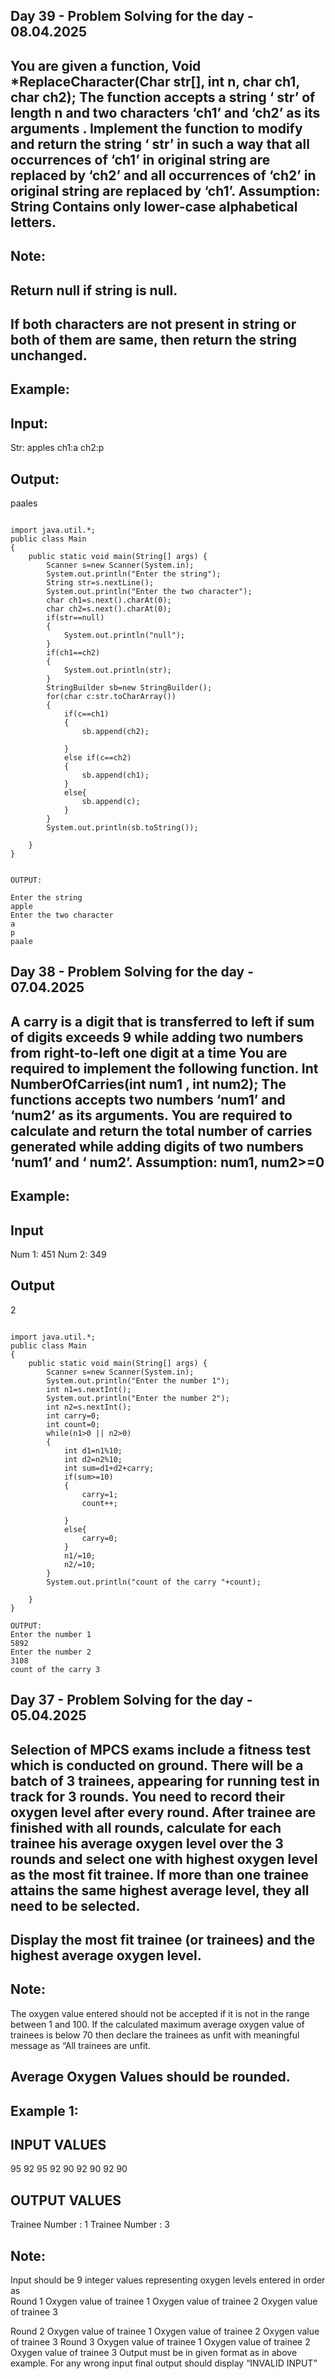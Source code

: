 ## Day 39 - Problem Solving for the day - 08.04.2025  
## You are given a function, Void *ReplaceCharacter(Char str[], int n, char ch1, char ch2); The function accepts a string  ‘ str’ of length n and two characters ‘ch1’ and ‘ch2’ as its arguments . Implement the function to modify and return the string ‘ str’ in such a way that all occurrences of ‘ch1’ in original string are replaced by ‘ch2’ and all occurrences of ‘ch2’  in original string are replaced by ‘ch1’. Assumption: String Contains only lower-case alphabetical letters. 
## Note: 
## Return null if string is null. 
## If both characters are not present in string or both of them are same, then return the string unchanged. 
## Example: 
## Input: 
Str: apples 
ch1:a 
ch2:p 
## Output: 
paales

````java[]

import java.util.*;
public class Main
{
	public static void main(String[] args) {
		Scanner s=new Scanner(System.in);
		System.out.println("Enter the string");
		String str=s.nextLine();
		System.out.println("Enter the two character");
		char ch1=s.next().charAt(0);
		char ch2=s.next().charAt(0);
		if(str==null)
		{
		    System.out.println("null");
		}
		if(ch1==ch2)
		{
		    System.out.println(str);
		}
		StringBuilder sb=new StringBuilder();
		for(char c:str.toCharArray())
		{
		    if(c==ch1)
		    {
		        sb.append(ch2);
		        
		    }
		    else if(c==ch2)
		    {
		        sb.append(ch1);
		    }
		    else{
		        sb.append(c);
		    }
		}
		System.out.println(sb.toString());
		
	}
}


OUTPUT:

Enter the string
apple
Enter the two character
a
p
paale

````

##  Day 38 - Problem Solving for the day - 07.04.2025  
## A carry is a digit that is transferred to left if sum of digits exceeds 9 while adding two numbers from right-to-left one digit at a time You are required to implement the following function. Int NumberOfCarries(int num1 , int num2); The functions accepts two numbers ‘num1’ and ‘num2’ as its arguments. You are required to calculate and return  the total number of carries generated while adding digits of two numbers ‘num1’ and ‘ num2’. Assumption: num1, num2>=0 
## Example: 
## Input 
Num 1: 451 
Num 2: 349 
## Output 
2

````java[]

import java.util.*;
public class Main
{
	public static void main(String[] args) {
		Scanner s=new Scanner(System.in);
		System.out.println("Enter the number 1");
		int n1=s.nextInt();
		System.out.println("Enter the number 2");
		int n2=s.nextInt();
		int carry=0;
		int count=0;
		while(n1>0 || n2>0)
		{
		    int d1=n1%10;
		    int d2=n2%10;
		    int sum=d1+d2+carry;
		    if(sum>=10)
		    {
		        carry=1;
		        count++;
		        
		    }
		    else{
		        carry=0;
		    }
		    n1/=10;
		    n2/=10;
		}
		System.out.println("count of the carry "+count);
	
	}
}

OUTPUT:
Enter the number 1
5892
Enter the number 2
3108
count of the carry 3

````
##  Day 37 - Problem Solving for the day - 05.04.2025 
 
## Selection of MPCS exams include a fitness test which is conducted on ground. There will be a batch of 3 trainees, appearing for running test in track for 3 rounds. You need to record their oxygen level after every round. After trainee are finished with all rounds, calculate for each trainee his average oxygen level over the 3 rounds and select one with highest oxygen level as the most fit trainee. If more than one trainee attains the same highest average level, they all need to be selected. 
 
## Display the most fit trainee (or trainees) and the highest average oxygen level. 
 
## Note: 
The oxygen value entered should not be accepted if it is not in the range between 1   and 100. 
If the calculated maximum average oxygen value of trainees is below 70 then declare the trainees as unfit with meaningful message as “All trainees are unfit. 
 
## Average Oxygen Values should be rounded. 
 
## Example 1: 
## INPUT VALUES 
95 
92 
95 
92 
90 
92 
90 
92 
90 
 
## OUTPUT VALUES 
Trainee Number : 1 
Trainee Number : 3 
 
## Note: 
Input should be 9 integer values representing oxygen levels entered in order as   
Round 1 
Oxygen value of trainee 1 
Oxygen value of trainee 2 
Oxygen value of trainee 3 
 
Round 2 
Oxygen value of trainee 1 
Oxygen value of trainee 2 
Oxygen value of trainee 3 
Round 3 
Oxygen value of trainee 1 
Oxygen value of trainee 2 
Oxygen value of trainee 3 
Output must be in given format as in above example. For any wrong input final output should display “INVALID INPUT”

````JAVA[]


